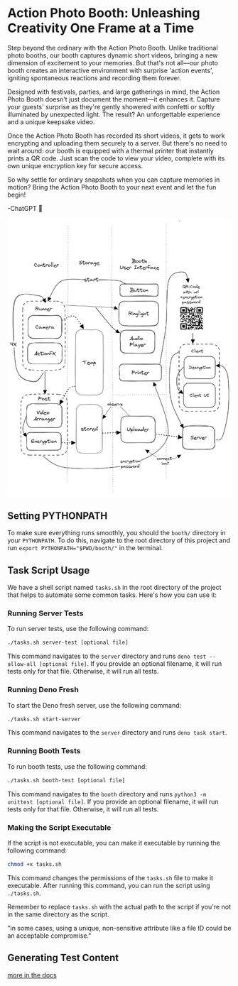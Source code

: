 # Action Photo Booth: Unleashing Creativity One Frame at a Time
Step beyond the ordinary with the Action Photo Booth. Unlike traditional photo booths, our booth captures dynamic short videos, bringing a new dimension of excitement to your memories. But that's not all—our photo booth creates an interactive environment with surprise 'action events', igniting spontaneous reactions and recording them forever.

Designed with festivals, parties, and large gatherings in mind, the Action Photo Booth doesn't just document the moment—it enhances it. Capture your guests' surprise as they're gently showered with confetti or softly illuminated by unexpected light. The result? An unforgettable experience and a unique keepsake video.

Once the Action Photo Booth has recorded its short videos, it gets to work encrypting and uploading them securely to a server. But there's no need to wait around: our booth is equipped with a thermal printer that instantly prints a QR code. Just scan the code to view your video, complete with its own unique encryption key for secure access.

So why settle for ordinary snapshots when you can capture memories in motion? Bring the Action Photo Booth to your next event and let the fun begin!

-ChatGPT 🤣

![Project Diagram](./docs/images/schema.png)

## Setting PYTHONPATH
To make sure everything runs smoothly, you should the `booth/` directory in your `PYTHONPATH`. To do this, navigate to the root directory of this project and run `export PYTHONPATH="$PWD/booth/"` in the terminal.

## Task Script Usage

We have a shell script named `tasks.sh` in the root directory of the project that helps to automate some common tasks. Here's how you can use it:

### Running Server Tests

To run server tests, use the following command:

```bash
./tasks.sh server-test [optional file]
```

This command navigates to the `server` directory and runs `deno test --allow-all [optional file]`. If you provide an optional filename, it will run tests only for that file. Otherwise, it will run all tests.

### Running Deno Fresh

To start the Deno fresh server, use the following command:

```bash
./tasks.sh start-server
```

This command navigates to the `server` directory and runs `deno task start`.

### Running Booth Tests

To run booth tests, use the following command:

```bash
./tasks.sh booth-test [optional file]
```

This command navigates to the `booth` directory and runs `python3 -m unittest [optional file]`. If you provide an optional filename, it will run tests only for that file. Otherwise, it will run all tests.

### Making the Script Executable

If the script is not executable, you can make it executable by running the following command:

```bash
chmod +x tasks.sh
```

This command changes the permissions of the `tasks.sh` file to make it executable. After running this command, you can run the script using `./tasks.sh`.

Remember to replace `tasks.sh` with the actual path to the script if you're not in the same directory as the script.


"in some cases, using a unique, non-sensitive attribute like a file ID could be an acceptable compromise."

## Generating Test Content
[more in the docs](./docs/generating_test_content.md)

